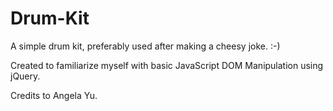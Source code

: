 # Drum-Kit
A simple drum kit, preferably used after making a cheesy joke. :-)

Created to familiarize myself with basic JavaScript DOM Manipulation using jQuery.

Credits to Angela Yu.
